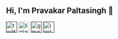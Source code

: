 ## Hi, I'm Pravakar Paltasingh 👋

<p align="left">
  <a href=""><img width="30" height="30" src="https://img.icons8.com/fluency/48/twitter.png" alt="twitter"/></a>
  <a href="https://www.linkedin.com/in/pravakar-paltasingh-0b5a661a5/"><img width="30" height="30" src="https://img.icons8.com/fluency/48/linkedin.png" alt="linkedin"/></a>
  <a href=""><img width="30" height="30" src="https://img.icons8.com/color/48/gmail-new.png" alt="gmail-new"/></a>
  <a href=""><img width="30" height="30" src="https://img.icons8.com/fluency/48/instagram-new.png" alt="instagram-new"/></a>
</p>
